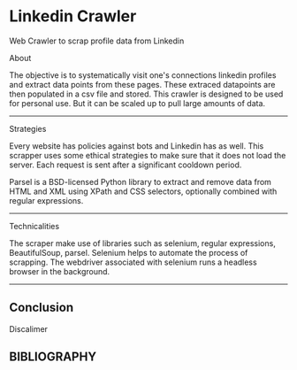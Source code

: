 # Linkedin Crawler
Web Crawler to scrap profile data from Linkedin

About

The objective is to systematically visit one's connections linkedin profiles and extract data points from these pages. 
These extraced datapoints are then populated in a csv file and stored. This crawler is designed to be used for personal use. But it can be scaled up to pull large amounts of data.

----------------------------------------------------------------------------------------------------------------------------------------------------------------------------------

Strategies

Every website has policies against bots and Linkedin has as well. This scrapper uses some ethical strategies to make sure that it does not load the server. Each request is sent after a significant cooldown period.  

Parsel is a BSD-licensed Python library to extract and remove data from HTML and XML using XPath and CSS selectors, optionally combined with regular expressions.

----------------------------------------------------------------------------------------------------------------------------------------------------------------------------------

Technicalities

The scraper make use of libraries such as selenium, regular expressions, BeautifulSoup, parsel.
Selenium helps to automate the process of scrapping. The webdriver associated with selenium runs a headless browser in the background. 

----------------------------------------------------------------------------------------------------------------------------------------------------------------------------------
Conclusion
----------------------------------------------------------------------------------------------------------------------------------------------------------------------------------
Discalimer

## BIBLIOGRAPHY
